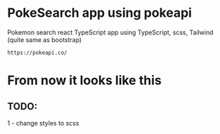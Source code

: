 # PokeSearch app using pokeapi

Pokemon search react TypeScript app using TypeScript, scss, Tailwind (quite same as bootstrap)

`https://pokeapi.co/`
# From now it looks like this



## TODO: 
1 - change styles to scss
